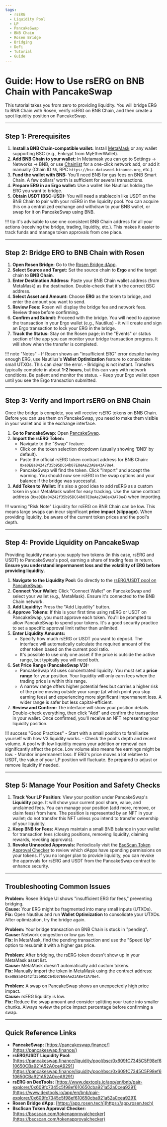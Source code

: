 ```yaml
---
tags:
  - rsERG
  - Liquidity Pool
  - LP
  - PancakeSwap
  - BNB Chain
  - Rosen Bridge
  - Bridging
  - DeFi
  - Tutorial
  - Guide
---
```


# Guide: How to Use rsERG on BNB Chain with PancakeSwap

This tutorial takes you from zero to providing liquidity. You will bridge ERG to BNB Chain with Rosen, verify rsERG on BNB Chain, and then create a spot liquidity position on PancakeSwap.

---

## Step 1: Prerequisites

1. **Install a BNB Chain-compatible wallet:** Install [MetaMask](https://metamask.io/en-GB) or any wallet supporting BSC (e.g., Enkrypt from MyEtherWallet).
2. **Add BNB Chain to your wallet:** In Metamask you can go to Settings -> Networks -> BNB, or use [Chainlist](https://chainlist.org/) for a one-click network add, or add it manually (Chain ID `56`, RPC `https://bsc-dataseed.binance.org`, etc.).
3. **Fund the wallet with BNB:** You'll need BNB for gas fees on BNB Smart Chain. A few dollars' worth is sufficient for several transactions.
4. **Prepare ERG in an Ergo wallet:** Use a wallet like Nautilus holding the ERG you want to bridge.
5. **Obtain USDT (BSC-USD):** You will need a stablecoin like USDT on the BNB Chain to pair with your rsERG in the liquidity pool. You can acquire this on a centralized exchange and withdraw to your BNB wallet, or swap for it on PancakeSwap using BNB.

!!! tip
    It's advisable to use one consistent BNB Chain address for all your actions (receiving the bridge, trading, liquidity, etc.). This makes it easier to track funds and manage token approvals from one place.

---

## Step 2: Bridge ERG to BNB Chain with Rosen

1. **Open Rosen Bridge:** Go to the [Rosen Bridge dApp](https://app.rosen.tech/).
2. **Select Source and Target:** Set the source chain to **Ergo** and the target chain to **BNB Chain**.
3. **Enter Destination Address:** Paste your BNB Chain wallet address (from MetaMask) as the destination. Double-check that it's the correct BSC address.
4. **Select Asset and Amount:** Choose **ERG** as the token to bridge, and enter the amount you want to send.
5. **Review Fees:** Rosen will display the bridge fee and network fees. Review these before confirming.
6. **Confirm and Submit:** Proceed with the bridge. You will need to approve the transaction in your Ergo wallet (e.g., Nautilus) - it will create and sign an Ergo transaction to lock your ERG in the bridge.
7. **Track the Status:** Stay on the Rosen page; in the "Events" or status section of the app you can monitor your bridge transaction progress. It will show when the transfer is completed.

!!! note "Notes"
    - If Rosen shows an "insufficient ERG" error despite having enough ERG, use Nautilus's **Wallet Optimization** feature to consolidate small UTXOs. This can clear the error.
    - Bridging is not instant. Transfers typically complete in about **1-2 hours**, but this can vary with network conditions. Be patient and monitor the status.
    - Keep your Ergo wallet open until you see the Ergo transaction submitted.

---

## Step 3: Verify and Import rsERG on BNB Chain

Once the bridge is complete, you will receive rsERG tokens on BNB Chain. Before you can use them on PancakeSwap, you need to make them visible in your wallet and in the exchange interface.

1. **Go to PancakeSwap:** Open [PancakeSwap](https://pancakeswap.finance/).
2. **Import the rsERG Token:**
    - Navigate to the "Swap" feature.
    - Click on the token selection dropdown (usually showing 'BNB' by default).
    - Paste the official rsERG token contract address for BNB Chain: `0xe0E8a04242f35b95DC64b07E0eAe23A8e43A78e4`.
    - PancakeSwap will find the token. Click "Import" and accept the warning. You should now see rsERG in the swap options and your balance if the bridge was successful.
3. **Add Token to Wallet:** It's also a good idea to add rsERG as a custom token in your MetaMask wallet for easy tracking. Use the same contract address (`0xe0E8a04242f35b95DC64b07E0eAe23A8e43A78e4`) when importing.

!!! warning "Risk Note"
    Liquidity for rsERG on BNB Chain can be low. This means large swaps can incur significant **price impact (slippage)**. When providing liquidity, be aware of the current token prices and the pool's depth.

---

## Step 4: Provide Liquidity on PancakeSwap

Providing liquidity means you supply two tokens (in this case, rsERG and USDT) to PancakeSwap's pool, earning a share of trading fees in return. **Ensure you understand impermanent loss and the volatility of ERG before providing liquidity**.

1. **Navigate to the Liquidity Pool:** Go directly to the [rsERG/USDT pool on PancakeSwap](https://pancakeswap.finance/liquidity/pool/bsc/0x609fC7345C5F98ef610650CBa921A52A0ceA9291).
2. **Connect Your Wallet:** Click "Connect Wallet" on PancakeSwap and select your wallet (e.g., MetaMask). Ensure it's connected to the BNB Chain network.
3. **Add Liquidity:** Press the "Add Liquidity" button.
4. **Approve Tokens:** If this is your first time using rsERG or USDT on PancakeSwap, you must approve each token. You'll be prompted to allow PancakeSwap to spend your tokens. It's a good security practice to set a specific approval limit rather than unlimited.
5. **Enter Liquidity Amounts:**
    - Specify how much rsERG or USDT you want to deposit. The interface will automatically calculate the required amount of the other token based on the current pool ratio.
    - It's possible to use only one asset if the price is outside the active range, but typically you will need both.
6. **Set Price Range (PancakeSwap V3):**
    - PancakeSwap V3 uses concentrated liquidity. You must set a **price range** for your position. Your liquidity will only earn fees when the trading price is within this range.
    - A narrow range offers higher potential fees but carries a higher risk of the price moving outside your range (at which point you stop earning fees) and experiencing more significant impermanent loss. A wider range is safer but less capital-efficient.
7. **Review and Confirm:** The interface will show your position details. Double-check everything, then click "Add" and confirm the transaction in your wallet. Once confirmed, you'll receive an NFT representing your liquidity position.

!!! success "Good Practices"
    - Start with a small position to familiarize yourself with how V3 liquidity works.
    - Check the pool's depth and recent volume. A pool with low liquidity means your addition or removal can significantly affect the price. Low volume also means fee earnings might be low.
    - Monitor impermanent loss: If ERG's price moves a lot relative to USDT, the value of your LP position will fluctuate. Be prepared to adjust or remove liquidity if needed.

---

## Step 5: Manage Your Position and Safety Checks

1. **Track Your LP Position:** View your position under PancakeSwap's **Liquidity** page. It will show your current pool share, value, and unclaimed fees. You can manage your position (add more, remove, or claim fees) from here. The position is represented by an NFT in your wallet; do not transfer this NFT unless you intend to transfer ownership of your liquidity.
2. **Keep BNB for Fees:** Always maintain a small BNB balance in your wallet for transaction fees (closing positions, removing liquidity, claiming rewards, revoking approvals).
3. **Revoke Unneeded Approvals:** Periodically visit the [BscScan Token Approval Checker](https://bscscan.com/tokenapprovalchecker) to review which dApps have spending permissions on your tokens. If you no longer plan to provide liquidity, you can revoke the approvals for rsERG and USDT from the PancakeSwap contract to enhance security.

---

## Troubleshooting Common Issues

**Problem:** Rosen Bridge UI shows "insufficient ERG for fees," preventing bridging.  
**Cause:** Your ERG might be fragmented into many small inputs (UTXOs).  
**Fix:** Open Nautilus and run **Wallet Optimization** to consolidate your UTXOs. After optimization, try the bridge again.

**Problem:** Your bridge transaction on BNB Chain is stuck in "pending".  
**Cause:** Network congestion or low gas fee.  
**Fix:** In MetaMask, find the pending transaction and use the "Speed Up" option to resubmit it with a higher gas price.

**Problem:** After bridging, the rsERG token doesn't show up in your MetaMask asset list.  
**Cause:** MetaMask doesn't automatically add custom tokens.  
**Fix:** Manually import the token in MetaMask using the contract address: `0xe0E8a04242f35b95DC64b07E0eAe23A8e43A78e4`.

**Problem:** A swap on PancakeSwap shows an unexpectedly high price impact.  
**Cause:** rsERG liquidity is low.  
**Fix:** Reduce the swap amount and consider splitting your trade into smaller chunks. Always review the price impact percentage before confirming a swap.

---

## Quick Reference Links

- **PancakeSwap:** [https://pancakeswap.finance/](https://pancakeswap.finance/)
- **rsERG/USDT Liquidity Pool:** [https://pancakeswap.finance/liquidity/pool/bsc/0x609fC7345C5F98ef610650CBa921A52A0ceA9291](https://pancakeswap.finance/liquidity/pool/bsc/0x609fC7345C5F98ef610650CBa921A52A0ceA9291)
- **rsERG on DexTools:** [https://www.dextools.io/app/en/bnb/pair-explorer/0x609fc7345c5f98ef610650cba921a52a0cea9291](https://www.dextools.io/app/en/bnb/pair-explorer/0x609fc7345c5f98ef610650cba921a52a0cea9291)
- **Rosen Bridge dApp:** [https://app.rosen.tech](https://app.rosen.tech)
- **BscScan Token Approval Checker:** [https://bscscan.com/tokenapprovalchecker](https://bscscan.com/tokenapprovalchecker)
